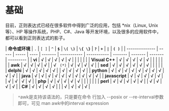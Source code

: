 # 基础

目前，正则表达式已经在很多软件中得到广泛的应用，包括 *nix（Linux, Unix等）、HP 等操作系统，PHP、C#、Java 等开发环境，以及很多的应用软件中，都可以看到正则表达式的影子。

| **命令或环境** | ``.`` | `[ ]` | `^`  | **`$`** | **`\( \)`** | **`\{ \}`** | **`?`** | **`+`** | **`|`** | **`( )`** |
| -------------- | ----- | ----- | ---- | ------- | ----------- | ----------- | ------- | ------- | ------- | --------- |
| **vi**         | √     | √     | √    | √       | √           |             |         |         |         |           |
| **Visual C++** | √     | √     | √    | √       | √           |             |         |         |         |           |
| **awk**        | √     | √     | √    | √       |             | √ ` (*)`    | √       | √       | √       | √         |
| **sed**        | √     | √     | √    | √       | √           | √           |         |         |         |           |
| **delphi**     | √     | √     | √    | √       | √           |             | √       | √       | √       | √         |
| **python**     | √     | √     | √    | √       | √           | √           | √       | √       | √       | √         |
| **java**       | √     | √     | √    | √       | √           | √           | √       | √       | √       | √         |
| **javascript** | √     | √     | √    | √       | √           |             | √       | √       | √       | √         |
| **php**        | √     | √     | √    | √       | √           |             |         |         |         |           |
| **perl**       | √     | √     | √    | √       | √           |             | √       | √       | √       | √         |
| **C#**         | √     | √     | √    | √       |             |             | √       | √       | √       | √         |

> ``*``awk是支持该语法的，只是要在命令 行加入 --posix or --re-interval参数即可，可见 man awk中的interval expression



